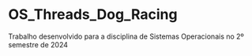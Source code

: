 # OS_Threads_Dog_Racing
Trabalho desenvolvido para a disciplina de Sistemas Operacionais no 2º semestre de 2024
